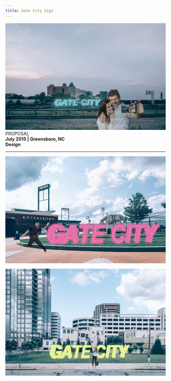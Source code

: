 ```yaml
---
title: Gate City Sign
---
```


![Gate City Sign](assets/img/work/gate-city-sign/gate-city-sign.jpg)
PROPOSAL <br>
**July 2015 | Greensboro, NC** <br>
**Design**

<hr>

![Gate City Sign: Empty Lot ](assets/img/work/gate-city-sign/gate-city-sign-2.jpg)

![Gate City Sign: Grasshoppers Stadium](assets/img/work/gate-city-sign/gate-city-sign-3.jpg)

